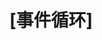 <!--
 * @Author: Jason_Ma
 * @Date: 2021-02-19 15:14:27
 * @LastEditors: Jason_Ma
 * @LastEditTime: 2021-02-19 17:22:26
 * @FilePath: /gitbook/Chapter4/README.md
-->
[事件循环]
===========